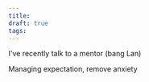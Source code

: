 ```yaml
---
title: 
draft: true
tags:
---
```

I've recently talk to a mentor (bang Lan)

Managing expectation, remove anxiety